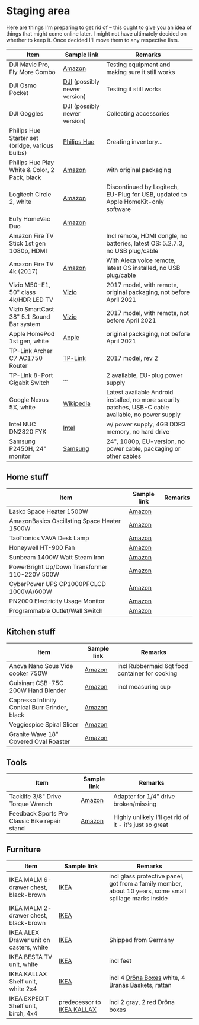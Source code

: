 # Staging area
Here are things I'm preparing to get rid of – this ought to give you an idea of things that might come online later. I might not have ultimately decided on whether to keep it.
Once decided I'll move them to any respective lists.

| Item | Sample link | Remarks | 
|---|---|---|
| DJI Mavic Pro, Fly More Combo | [Amazon](https://www.amazon.com/DJI-Mavic-Pro-More-Combo/dp/B01LYNH0BD) | Testing equipment and making sure it still works
| DJI Osmo Pocket | [DJI](https://www.dji.com/osmo-pocket) (possibly newer version) | Testing it still works
| DJI Goggles | [DJI](https://www.dji.com/dji-goggles) (possibly newer version) | Collecting accessories
| Philips Hue Starter set (bridge, various bulbs) | [Philips Hue](https://www.philips-hue.com/en-us/products/smart-lighting-starter-kits) | Creating inventory... 
| Philips Hue Play White & Color, 2 Pack, black | [Amazon](https://www.amazon.com/Philips-White-Color-Ambiance-Double/dp/B07GXB3S7Z) | with original packaging
| Logitech Circle 2, white | [Amazon](https://www.amazon.com/gp/product/B0711V3LSQ/ref=ppx_yo_dt_b_search_asin_title?ie=UTF8&psc=1) | Discontinued by Logitech, EU-Plug for USB, updated to Apple HomeKit-only software
| Eufy HomeVac Duo | [Amazon](https://www.amazon.com/gp/product/B01K1XNVW4/ref=ppx_yo_dt_b_search_asin_title?ie=UTF8&psc=1) | 
| Amazon Fire TV Stick 1st gen 1080p, HDMI | | Incl remote, HDMI dongle, no batteries, latest OS: 5.2.7.3, no USB plug/cable
| Amazon Fire TV 4k (2017) | [Amazon](https://www.amazon.com/gp/product/B01N32NCPM/ref=ppx_yo_dt_b_search_asin_title?ie=UTF8&psc=1) | With Alexa voice remote, latest OS installed, no USB plug/cable
| Vizio M50-E1, 50" class 4k/HDR LED TV | [Vizio](https://www.vizio.com/m50e1.html) | 2017 model, with remote, original packaging, not before April 2021
| Vizio SmartCast 38" 5.1 Sound Bar system | [Vizio](https://www.vizio.com/sb3851d0.html) | 2017 model, with remote, not before April 2021
| Apple HomePod 1st gen, white | [Apple](https://www.apple.com/homepod/) | original packaging, not before April 2021
| TP-Link Archer C7 AC1750 Router | [TP-Link](https://www.tp-link.com/us/home-networking/wifi-router/archer-c7) | 2017 model, rev 2
| TP-Link 8-Port Gigabit Switch | ... | 2 available, EU-plug power supply
| Google Nexus 5X, white | [Wikipedia](https://en.wikipedia.org/wiki/Nexus_5X)  | Latest available Android installed, no more security patches, USB-C cable available, no power supply
| Intel NUC DN2820 FYK | [Intel](https://ark.intel.com/content/www/us/en/ark/products/78953/intel-nuc-kit-dn2820fykh.html) | w/ power supply, 4GB DDR3 memory, no hard drive
| Samsung P2450H, 24" monitor | [Samsung](https://www.samsung.com/us/business/support/owners/product/p2450-series-p2450h/) | 24", 1080p, EU-version, no power cable, packaging or other cables

## Home stuff

| Item | Sample link | Remarks |
|---|---|---|
| Lasko Space Heater 1500W | [Amazon](https://www.amazon.com/Lasko-754200-Portable-Adjustable-Thermostat/dp/B000TKDQ5C) | 
| AmazonBasics Oscillating Space Heater 1500W | [Amazon](https://www.amazon.com/gp/product/B07V4FNHCD/ref=ppx_yo_dt_b_asin_title_o06_s00?ie=UTF8&psc=1) | 
| TaoTronics VAVA Desk Lamp | [Amazon](https://www.amazon.com/gp/product/B06XWPW158/ref=ppx_yo_dt_b_asin_title_o01_s00?ie=UTF8&psc=1) | 
| Honeywell HT-900 Fan | [Amazon](https://www.amazon.com/gp/product/B001R1RXUG/ref=ppx_yo_dt_b_asin_title_o07_s01?ie=UTF8&psc=1) | 
| Sunbeam 1400W Watt Steam Iron | [Amazon](https://www.amazon.com/gp/product/B01AX6RCD8/ref=ppx_yo_dt_b_asin_title_o08_s00?ie=UTF8&psc=1) | 
| PowerBright Up/Down Transformer 110-220V 500W | [Amazon](https://www.amazon.com/gp/product/B000MX1QXA/ref=ppx_yo_dt_b_asin_title_o05_s00?ie=UTF8&psc=1) |
| CyberPower UPS CP1000PFCLCD 1000VA/600W | [Amazon](https://www.amazon.com/gp/product/B00429N192/ref=ppx_yo_dt_b_asin_title_o06_s00?ie=UTF8&psc=1) | 
| PN2000 Electricity Usage Monitor | [Amazon](https://www.amazon.com/gp/product/B0777H8MS8/ref=ppx_yo_dt_b_asin_title_o08_s00?ie=UTF8&psc=1) | 
| Programmable Outlet/Wall Switch | [Amazon](https://www.amazon.com/gp/product/B06XHM1ZZ4/ref=ppx_yo_dt_b_asin_title_o08_s00?ie=UTF8&psc=1) | 

## Kitchen stuff

| Item | Sample link | Remarks |
|---|---|---|
| Anova Nano Sous Vide cooker 750W | [Amazon](https://www.amazon.com/gp/product/B07C7PW3PC/ref=ppx_yo_dt_b_asin_title_o08_s01?ie=UTF8&psc=1) | incl Rubbermaid 6qt food container for cooking
| Cuisinart CSB-75C 200W Hand Blender | [Amazon](https://www.amazon.com/gp/product/B00ARQVM5O/ref=ppx_yo_dt_b_asin_title_o08_s00?ie=UTF8&psc=1) | incl measuring cup
| Capresso Infinity Conical Burr Grinder, black | [Amazon](https://www.amazon.com/gp/product/B0000AR7SY/ref=ppx_yo_dt_b_asin_title_o06_s00?ie=UTF8&psc=1) | 
| Veggiespice Spiral Slicer | [Amazon](https://www.amazon.com/gp/product/B00KOWGZJE/ref=ppx_yo_dt_b_asin_title_o08_s00?ie=UTF8&psc=1) | 
| Granite Wave 18" Covered Oval Roaster | [Amazon](https://www.amazon.com/gp/product/B000050AVC/ref=ppx_yo_dt_b_asin_title_o04_s00?ie=UTF8&psc=1) | 

## Tools 

| Item | Sample link | Remarks |
|---|---|---|
| Tacklife 3/8" Drive Torque Wrench | [Amazon](https://www.amazon.com/gp/product/B07FDX517M/ref=ppx_yo_dt_b_asin_title_o09_s02?ie=UTF8&psc=1) | Adapter for 1/4" drive broken/missing
| Feedback Sports Pro Classic Bike repair stand | [Amazon](https://www.amazon.com/gp/product/B0011TKVQW/ref=ppx_yo_dt_b_asin_title_o03_s00?ie=UTF8&psc=1) | Highly unlikely I'll get rid of it - it's just so great

## Furniture

| Item | Sample link | Remarks |
|---|---|---|
| IKEA MALM 6-drawer chest, black-brown | [IKEA](https://www.ikea.com/us/en/p/malm-6-drawer-chest-black-brown-10360474/) | incl glass protective panel, got from a family member, about 10 years, some small spillage marks inside
| IKEA MALM 2-drawer chest, black-brown | [IKEA](https://www.ikea.com/us/en/p/malm-2-drawer-chest-black-brown-00103343/) | 
| IKEA ALEX Drawer unit on casters, white | [IKEA](https://www.ikea.com/us/en/p/alex-drawer-unit-on-casters-white-40196241/) | Shipped from Germany
| IKEA BESTA TV unit, white | [IKEA](https://www.ikea.com/us/en/p/besta-tv-unit-white-00474070/) | incl feet
| IKEA KALLAX Shelf unit, white 2x4 | [IKEA](https://www.ikea.com/us/en/p/kallax-shelf-unit-white-80275887/) | incl 4 [Dröna Boxes](https://www.ikea.com/us/en/p/droena-box-white-00306270/) white, 4 [Branäs Baskets](https://www.ikea.com/us/en/p/branaes-basket-rattan-00138432/), rattan
| IKEA EXPEDIT Shelf unit, birch, 4x4 | predecessor to [IKEA KALLAX](https://www.ikea.com/us/en/p/kallax-shelf-unit-walnut-effect-light-gray-00360144/) | incl 2 gray, 2 red Dröna boxes